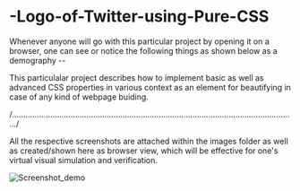 # -Logo-of-Twitter-using-Pure-CSS

Whenever anyone will go with this particular project by opening it on a browser, one can see or notice the following things as shown below as a demography --

This particulalar project describes how to implement basic as well as advanced CSS properties in various context as an element for beautifying in case of any kind of webpage buiding.

/............................................................................................................................../

All the respective screenshots are attached within the images folder as well as created/shown here as browser view, which will be effective for one's virtual visual simulation and verification.

![Screenshot_demo](https://user-images.githubusercontent.com/65014749/90667526-85f51c00-e26c-11ea-98d4-6eaed6ebbcc7.png)


